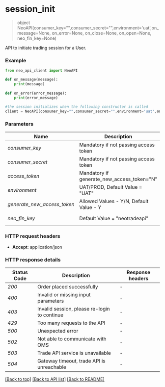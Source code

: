 # **session_init**
> object NeoAPI(consumer_key="",consumer_secret="",environment='uat',on_message=None, on_error=None, on_close=None, on_open=None, neo_fin_key=None)

API to initiate trading session for a User.

### Example

```python
from neo_api_client import NeoAPI

def on_message(message):
    print(message)
    
def on_error(error_message):
    print(error_message)
    
#the session initializes when the following constructor is called
client = NeoAPI(consumer_key="",consumer_secret="",environment='uat',on_message=on_message, on_error=on_error, neo_fin_key="neotradeapi")
```
### Parameters

| Name                        | Description                                | Type           |
|-----------------------------|--------------------------------------------|----------------|
| *consumer_key*              | Mandatory if not passing access token      | Str [optional] |
| *consumer_secret*           | Mandatory if not passing access token      | Str [optional] |
| *access_token*              | Mandatory if generate_new_access_token="N" | Str [optional] |
| *environment*               | UAT/PROD, Default Value = "UAT"            | Str [optional] |
| *generate_new_access_token* | Allowed Values - Y/N, Default Value - Y    | Str [optional] |
| *neo_fin_key*               | Default Value = "neotradeapi"              | Str [optional] |


### HTTP request headers

 - **Accept**: application/json

### HTTP response details

| Status Code | Description                                  | Response headers |
|-------------|----------------------------------------------|------------------|
| *200*       | Order placed successfully                    | -                |
| *400*       | Invalid or missing input parameters          | -                |
| *403*       | Invalid session, please re-login to continue | -                |
| *429*       | Too many requests to the API                 | -                |
| *500*       | Unexpected error                             | -                |
| *502*       | Not able to communicate with OMS             | -                |
| *503*       | Trade API service is unavailable             | -                |
| *504*       | Gateway timeout, trade API is unreachable    | -                |

[[Back to top]](#) [[Back to API list]](../README.md#documentation-for-api-endpoints) [[Back to README]](../README.md)
